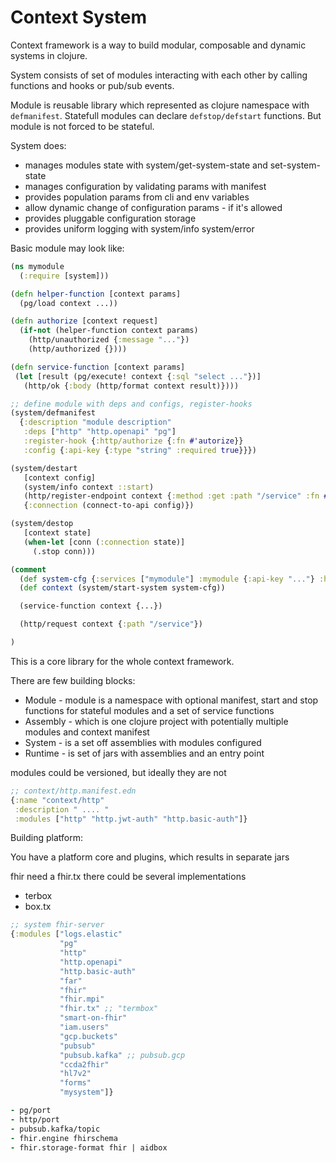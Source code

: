# Context System

Context framework is a way to build modular, composable and dynamic systems in clojure.

System consists of set of modules interacting
with each other by calling functions and hooks or pub/sub events.

Module is reusable library which represented as clojure namespace with `defmanifest`.
Statefull modules can declare `defstop/defstart` functions.
But module is not forced to be stateful.

System does:

* manages modules state with system/get-system-state and set-system-state
* manages configuration by validating params with manifest
* provides population params from cli and env variables
* allow dynamic change of configuration params - if it's allowed
* provides pluggable configuration storage
* provides uniform logging with system/info system/error


Basic module may look like:

```clj
(ns mymodule
  (:require [system]))

(defn helper-function [context params]
  (pg/load context ...))

(defn authorize [context request]
  (if-not (helper-function context params)
    (http/unauthorized {:message "..."})
    (http/authorized {})))

(defn service-function [context params]
 (let [result (pg/execute! context {:sql "select ..."})]
   (http/ok {:body (http/format context result)})))

;; define module with deps and configs, register-hooks
(system/defmanifest
  {:description "module description"
   :deps ["http" "http.openapi" "pg"]
   :register-hook {:http/authorize {:fn #'autorize}}
   :config {:api-key {:type "string" :required true}}})

(system/destart
   [context config]
   (system/info context ::start)
   (http/register-endpoint context {:method :get :path "/service" :fn #'service-function})
   {:connection (connect-to-api config)})

(system/destop
   [context state]
   (when-let [conn (:connection state)]
     (.stop conn)))

(comment
  (def system-cfg {:services ["mymodule"] :mymodule {:api-key "..."} :http {:port 8080}})
  (def context (system/start-system system-cfg))

  (service-function context {...})

  (http/request context {:path "/service"})

)

```

This is a core library for the whole context framework.

There are few building blocks:

* Module - module is a namespace with optional manifest,
  start and stop functions for stateful modules and a set of service functions
* Assembly - which is one clojure project with potentially multiple modules and context manifest
* System - is a set off assemblies with modules configured
* Runtime - is set of jars with assemblies and an entry point

modules could be versioned, but ideally they are not


```clj
;; context/http.manifest.edn
{:name "context/http"
 :description " .... "
 :modules ["http" "http.jwt-auth" "http.basic-auth"]}

```

Building platform:

You have a platform core and plugins,
which results in separate jars

fhir need a fhir.tx
there could be several implementations
* terbox
* box.tx


```clj
;; system fhir-server
{:modules ["logs.elastic"
           "pg"
           "http"
           "http.openapi"
           "http.basic-auth"
           "far"
           "fhir"
           "fhir.mpi"
           "fhir.tx" ;; "termbox"
           "smart-on-fhir"
           "iam.users"
           "gcp.buckets"
           "pubsub"
           "pubsub.kafka" ;; pubsub.gcp
           "ccda2fhir"
           "hl7v2"
           "forms"
           "mysystem"]}

- pg/port
- http/port
- pubsub.kafka/topic
- fhir.engine fhirschema
- fhir.storage-format fhir | aidbox
```

